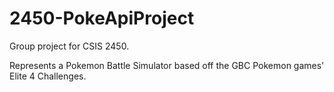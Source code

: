 # 2450-PokeApiProject
Group project for CSIS 2450.

Represents a Pokemon Battle Simulator based off the GBC Pokemon games' Elite 4 Challenges.
